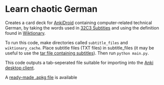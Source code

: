 Learn chaotic German
====================

Creates a card deck for [AnkiDroid] containing computer-related technical
German, by taking the words used in [32C3 Subtities] and using the
definition found in [Wiktionary].

To run this code, make directories called `subtitle_files` and
`wiktionary_cache`. Place subtitle files (TXT files) in subtitle\_files
(it may be useful to use the [tar file containing subtitles]). Then run
`python main.py`.

This code outputs a tab-seperated file suitable for importing into the
[Anki desktop client].

A [ready-made .apkg file] is available

[32C3 Subtities]: https://c3subtitles.de/event/32c3/day/0/lang/de
[AnkiDroid]: https://f-droid.org/repository/browse/?fdid=com.ichi2.anki
[Anki desktop client]: https://packages.debian.org/jessie/anki
[Wiktionary]: https://en.wiktionary.org/
[ready-made .apkg file]: https://dbatley.com/chaotic-german/chaotic-german.apkg
[tar file containing subtitles]: https://dbatley.com/chaotic-german/subtitle_files.tgz
